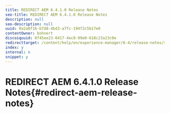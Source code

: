 ```yaml
---
title: REDIRECT AEM 6.4.1.0 Release Notes
seo-title: REDIRECT AEM 6.4.1.0 Release Notes
description: null
seo-description: null
uuid: 0a2a0f16-b7d8-4bd3-a7fc-194f2c5b17e0
contentOwner: bohnert
discoiquuid: 0f45ee23-0417-4ec8-99e0-618c23a23c0e
redirecttarget: /content/help/en/experience-manager/6-4/release-notes/sp-release-notes
index: y
internal: n
snippet: y
---
```


# REDIRECT AEM 6.4.1.0 Release Notes{#redirect-aem-release-notes}

